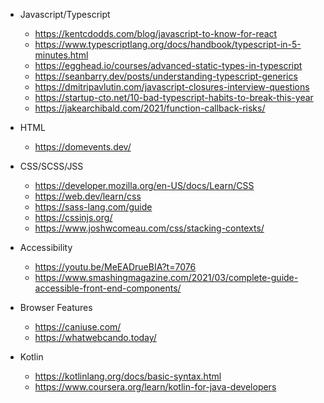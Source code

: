 
- Javascript/Typescript

  - https://kentcdodds.com/blog/javascript-to-know-for-react
  - https://www.typescriptlang.org/docs/handbook/typescript-in-5-minutes.html
  - https://egghead.io/courses/advanced-static-types-in-typescript
  - https://seanbarry.dev/posts/understanding-typescript-generics
  - https://dmitripavlutin.com/javascript-closures-interview-questions
  - https://startup-cto.net/10-bad-typescript-habits-to-break-this-year
  - https://jakearchibald.com/2021/function-callback-risks/

- HTML
  - https://domevents.dev/

- CSS/SCSS/JSS

  - https://developer.mozilla.org/en-US/docs/Learn/CSS
  - https://web.dev/learn/css
  - https://sass-lang.com/guide
  - https://cssinjs.org/
  - https://www.joshwcomeau.com/css/stacking-contexts/

- Accessibility

  - https://youtu.be/MeEADrueBIA?t=7076
  - https://www.smashingmagazine.com/2021/03/complete-guide-accessible-front-end-components/

- Browser Features
  - https://caniuse.com/
  - https://whatwebcando.today/

- Kotlin
  - https://kotlinlang.org/docs/basic-syntax.html
  - https://www.coursera.org/learn/kotlin-for-java-developers